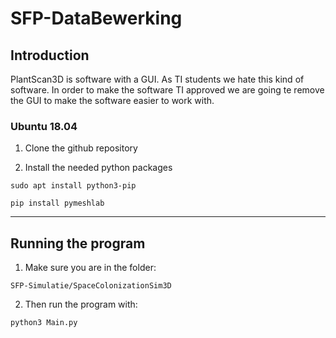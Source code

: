 # SFP-DataBewerking

## Introduction
PlantScan3D is software with a GUI. 
As TI students we hate this kind of software. 
In order to make the software TI approved we are going te remove the GUI to make the software easier to work with.

### Ubuntu 18.04
1. Clone the github repository

2. Install the needed python packages

`sudo apt install python3-pip`

`pip install pymeshlab`

---

## Running the program
1. Make sure you are in the folder: 

`SFP-Simulatie/SpaceColonizationSim3D`

2. Then run the program with:

`python3 Main.py`

